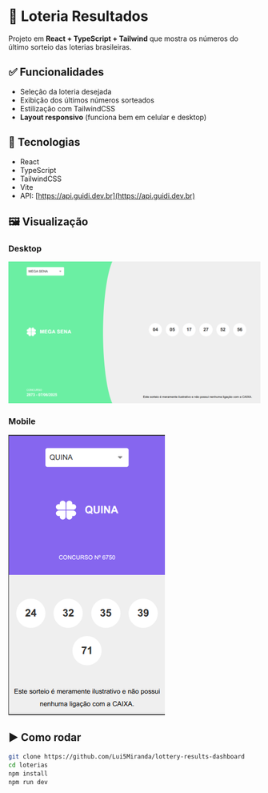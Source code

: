 # 🎲 Loteria Resultados

Projeto em **React + TypeScript + Tailwind** que mostra os números do último sorteio das loterias brasileiras.

## ✅ Funcionalidades

- Seleção da loteria desejada
- Exibição dos últimos números sorteados
- Estilização com TailwindCSS
- **Layout responsivo** (funciona bem em celular e desktop)

## 🔧 Tecnologias

- React
- TypeScript
- TailwindCSS
- Vite
- API: [https://api.guidi.dev.br](https://api.guidi.dev.br)

## 🖼 Visualização

### Desktop  
![Versão Desktop](images/desktop.png)

### Mobile  
![Versão Mobile](images/mobile.png)

## ▶️ Como rodar

```bash
git clone https://github.com/Lui5Miranda/lottery-results-dashboard
cd loterias
npm install
npm run dev

